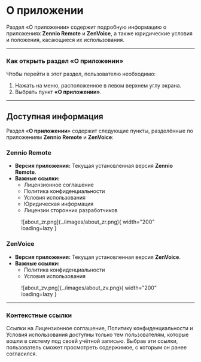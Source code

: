 # О приложении

Раздел «О приложении» содержит подробную информацию о приложениях **Zennio Remote** и **ZenVoice**, а также юридические условия и положения, касающиеся их использования.

------

### Как открыть раздел «О приложении»

Чтобы перейти в этот раздел, пользователю необходимо:

  1. Нажать на меню, расположенное в левом верхнем углу экрана.
  2. Выбрать пункт **«О приложении»**.

------

## Доступная информация

Раздел «**О приложении**» содержит следующие пункты, разделённые по приложениям **Zennio Remote** и **ZenVoice**:

### Zennio Remote

- **Версия приложения:** Текущая установленная версия **Zennio Remote**.
- **Важные ссылки:**
    - Лицензионное соглашение
    - Политика конфиденциальности
    - Условия использования
    - Юридическая информация
    - Лицензии сторонних разработчиков

<figure markdown>
![about_zr.png](../images/about_zr.png){ width="200" loading=lazy }
</figure>

### ZenVoice

- **Версия приложения:** Текущая установленная версия **ZenVoice**.
- **Важные ссылки:**
    - Политика конфиденциальности
    - Условия использования

<figure markdown>
![about_zv.png](../images/about_zv.png){ width="200" loading=lazy }  
</figure>

------

### Контекстные ссылки

Ссылки на Лицензионное соглашение, Политику конфиденциальности и Условия использования доступны только тем пользователям, которые вошли в систему под своей учётной записью. Выбрав эти ссылки, пользователь сможет просмотреть содержимое, с которым он ранее согласился.
